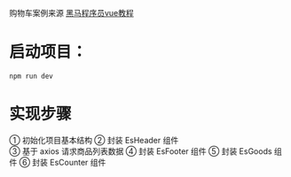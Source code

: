 购物车案例来源 [黑马程序员vue教程](https://www.bilibili.com/video/BV1zq4y1p7ga?spm_id_from=333.999.0.0&vd_source=a605ce6be49dfd9087de4af3bedc5b50)
# 启动项目：
`npm run dev`
# 实现步骤
① 初始化项目基本结构 
② 封装 EsHeader 组件  
③ 基于 axios 请求商品列表数据
④ 封装 EsFooter 组件
⑤ 封装 EsGoods 组件
⑥ 封装 EsCounter 组件
